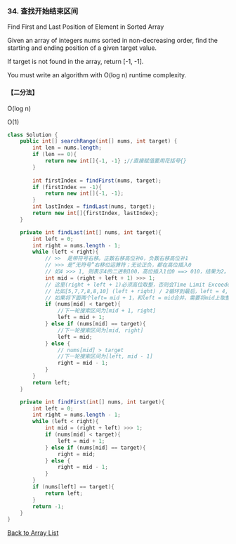 ### 34. 查找开始结束区间

Find First and Last Position of Element in Sorted Array

Given an array of integers nums sorted in non-decreasing order, find the starting and ending position of a given target value.

If target is not found in the array, return [-1, -1].

You must write an algorithm with O(log n) runtime complexity.



#### 【二分法】

O(log n) 

O(1)

```java
class Solution {
    public int[] searchRange(int[] nums, int target) {
        int len = nums.length;
        if (len == 0){
            return new int[]{-1, -1} ;//直接赋值要用花括号{}
        }
        
        int firstIndex = findFirst(nums, target);
        if (firstIndex == -1){
            return new int[]{-1, -1};
        }
        int lastIndex = findLast(nums, target);
        return new int[]{firstIndex, lastIndex};
    }

    private int findLast(int[] nums, int target){
        int left = 0;
        int right = nums.length - 1;
        while (left < right){
            // >>  是带符号右移。正数右移高位补0，负数右移高位补1
            // >>> 是“无符号”右移位运算符；无论正负，都在高位插入0
            // 如4 >>> 1, 则表示4的二进制100，高位插入1位0 ==> 010，结果为2。相当于除2，但是二进制移位在计算机的计算中效率更高
            int mid = (right + left + 1) >>> 1;
            // 这里(right + left + 1)必须高位取整，否则会Time Limit Exceeded，因为无法跳出循环。
            // 比如[5,7,7,8,8,10] (left + right) / 2循环到最后，left = 4, right = 5, mid = 4; 则会一直循环left = mid
            // 如果将下面两个left= mid + 1，和left = mid合并，需要将mid上取整mid = left + (right - left + 1) /2 
            if (nums[mid] < target){
                //下一轮搜索区间为[mid + 1, right]
                left = mid + 1;
            } else if (nums[mid] == target){
                //下一轮搜索区间为[mid, right]
                left = mid;
            } else { 
                // nums[mid] > target
                //下一轮搜索区间为[left, mid - 1]
                right = mid - 1;
            }
        }
        return left;
    }

    private int findFirst(int[] nums, int target){
        int left = 0;
        int right = nums.length - 1;
        while (left < right){
            int mid = (right + left) >>> 1;
            if (nums[mid] < target){
                left = mid + 1;
            } else if (nums[mid] == target){
                right = mid;
            } else {
                right = mid - 1;
            }
        }
        if (nums[left] == target){
            return left;
        }
        return -1;
    }
}
```





[Back to Array List](https://github.com/xiaoshuzhao/leetcode-notes-java/blob/main/%E6%95%B0%E6%8D%AE%E7%BB%93%E6%9E%84/%E6%95%B0%E7%BB%84/Array%20List.md)
